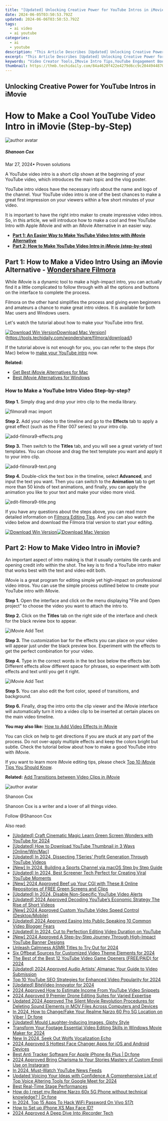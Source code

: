 ```yaml
---
title: "[Updated] Unlocking Creative Power for YouTube Intros in iMovie"
date: 2024-06-05T03:50:53.792Z
updated: 2024-06-06T03:50:53.792Z
tags:
  - ai video
  - ai youtube
categories:
  - ai
  - youtube
description: "This Article Describes [Updated] Unlocking Creative Power for YouTube Intros in iMovie"
excerpt: "This Article Describes [Updated] Unlocking Creative Power for YouTube Intros in iMovie"
keywords: "Video Creator Tools,IMovie Intro Tips,YouTube Engagement Boost,Creative Editing Techniques,Masterful Movie Trailers,Elevate Film Openings,Innovative Content Previews"
thumbnail: https://thmb.techidaily.com/84a4620f422e4279d6cc9c20449448701c42416dfe9f4fbdd744755993fb5c2e.png
---
```


## Unlocking Creative Power for YouTube Intros in iMovie

# How to Make a Cool YouTube Video Intro in iMovie (Step-by-Step)

![author avatar](https://images.wondershare.com/filmora/article-images/shannon-cox.jpg)

##### Shanoon Cox

 Mar 27, 2024• Proven solutions

A YouTube video intro is a short clip shown at the beginning of your YouTube video, which introduces the main topic and the vlog poster.

YouTube intro videos have the necessary info about the name and logo of the channel. Your YouTube video intro is one of the best chances to make a great first impression on your viewers within a few short minutes of your video.

It is important to have the right intro maker to create impressive video intros. So, in this article, we will introduce how to make a cool and free YouTube Intro with Apple iMovie and with an iMovie Alternative in an easier way.

* **[Part 1: An Easier Way to Make YouTube Video Intro with iMovie Alternative](#part1)**
* **[Part 2: How to Make YouTube Video Intro in iMovie (step-by-step)](#part2)**

## Part 1: How to Make a Video Intro Using an iMovie Alternative - [Wondershare Filmora](https://tools.techidaily.com/wondershare/filmora/download/)

While iMovie is a dynamic tool to make a high-impact intro, you can actually find it a little complicated to follow through with all the options and buttons on the interface to complete the process.

Filmora on the other hand simplifies the process and giving even beginners and amateurs a chance to make great intro videos. It is available for both Mac users and Windows users.

Let's watch the tutorial about how to make your YouTube intro first.

[![Download Win Version](https://images.wondershare.com/filmora/guide/download-btn-win.jpg)](https://tools.techidaily.com/wondershare/filmora/download/)[Download Mac Version](https://images.wondershare.com/filmora/guide/download-btn-mac.jpg)](https://tools.techidaily.com/wondershare/filmora/download/)

If the tutorial above is not enough for you, you can refer to the steps (for Mac) below to [make your YouTube intro](https://tools.techidaily.com/wondershare/filmora/download/) now.

**Related:**

* [Get Best iMovie Alternatives for Mac](https://tools.techidaily.com/wondershare/filmora/download/)
* [Best iMovie Alternatives for Windows](https://tools.techidaily.com/wondershare/filmora/download/)

### How to Make a YouTube Intro Video Step-by-step?

**Step 1.** Simply drag and drop your intro clip to the media library.

![filmora9 mac import ](https://images.wondershare.com/filmora/article-images/filmora9-mac-import.png)

**Step 2.** Add your video to the timeline and go to the **Effects** tab to apply a great effect (such as the Filter 007 series) to your intro clip.

![add-filmora9-effects.png](https://images.wondershare.com/filmora/article-images/add-filmora9-effects.png)

**Step 3.** Then switch to the **Titles** tab, and you will see a great variety of text templates. You can choose and drag the text template you want and apply it to your intro clip.

![add-filmora9-text.png](https://images.wondershare.com/filmora/article-images/add-filmora9-text.png)

**Step 4.** Double-click the text box in the timeline, select **Advanced**, and input the text you want. Then you can switch to the **Animation** tab to get more than 50 kinds of text animations, and finally, you can apply the animation you like to your text and make your video more vivid.

![edit-filmora9-title.png](https://images.wondershare.com/filmora/article-images/edit-filmora9-title.png)

If you have any questions about the steps above, you can read more detailed information on [Filmora Editing Tips](https://tools.techidaily.com/wondershare/filmora/download/). And you can also watch the video below and download the Filmora trial version to start your editing.

[![Download Win Version](https://images.wondershare.com/filmora/guide/download-btn-win.jpg)](https://tools.techidaily.com/wondershare/filmora/download/)[![Download Mac Version](https://images.wondershare.com/filmora/guide/download-btn-mac.jpg)](https://tools.techidaily.com/wondershare/filmora/download/)

## Part 2: How to Make Video Intro in iMovie?

An important aspect of intro making is that it usually contains tile cards and opening credit info within the shot. The key is to find a YouTube intro maker that works best with the text and video edit both.

iMovie is a great program for editing simple yet high-impact on professional video intros. You can use the simple process outlined below to create your YouTube intro with iMovie.

**Step 1.** Open the interface and click on the menu displaying "File and Open project" to choose the video you want to attach the intro to.

**Step 2.** Click on the **Titles** tab on the right side of the interface and check for the black review box to appear.

![iMovie Add Text](https://images.wondershare.com/filmora/article-images/imovie-add-text-1.jpg)

**Step 3.** The customization bar for the effects you can place on your video will appear just under the black preview box. Experiment with the effects to get the perfect combination for your video.

**Step 4.** Type in the correct words in the text box below the effects bar. Different effects allow different space for phrases, so experiment with both effects and text until you get it right.

![iMovie Add Text](https://images.wondershare.com/filmora/article-images/imovie-add-text-2.jpg)

**Step 5.** You can also edit the font color, speed of transitions, and background.

**Step 6.** Finally, drag the intro onto the clip viewer and the iMovie interface will automatically turn it into a video clip to be inserted at certain places on the main video timeline.

**You may also like:** [How to Add Video Effects in iMovie](https://tools.techidaily.com/wondershare/filmora/download/)

You can click on help to get directions if you are stuck at any part of the process. Do not over-apply multiple effects and keep the colors bright but subtle. Check the tutorial below about how to make a good YouTube intro with iMovie.

If you want to learn more iMovie editing tips, please check [Top 10 iMovie Tips You Should Know](https://tools.techidaily.com/wondershare/filmora/download/).

**Related:** [Add Transitions between Video Clips in iMovie](https://tools.techidaily.com/wondershare/filmora/download/)

![author avatar](https://images.wondershare.com/filmora/article-images/shannon-cox.jpg)

Shanoon Cox

Shanoon Cox is a writer and a lover of all things video.

Follow @Shanoon Cox

<span class="atpl-alsoreadstyle">Also read:</span>
<div><ul>
<li><a href="https://facebook-record-videos.techidaily.com/updated-craft-cinematic-magic-learn-green-screen-wonders-with-youtube-for-2024/"><u>[Updated] Craft Cinematic Magic  Learn Green Screen Wonders with YouTube for 2024</u></a></li>
<li><a href="https://facebook-record-videos.techidaily.com/updated-how-to-download-youtube-thumbnail-in-3-ways-onlinewinmac/"><u>[Updated] How to Download YouTube Thumbnail in 3 Ways [Online/Win/Mac]</u></a></li>
<li><a href="https://facebook-record-videos.techidaily.com/updated-in-2024-dissecting-tseries-profit-generation-through-youtube-videos/"><u>[Updated] In 2024, Dissecting TSeries' Profit Generation Through YouTube Videos</u></a></li>
<li><a href="https://facebook-record-videos.techidaily.com/new-in-2024-building-a-sports-channel-via-macos-step-by-step-guide/"><u>[New] In 2024, Building a Sports Channel via macOS  Step by Step Guide</u></a></li>
<li><a href="https://facebook-record-videos.techidaily.com/updated-in-2024-best-screener-tech-perfect-for-creating-viral-youtube-moments/"><u>[Updated] In 2024, Best Screener Tech  Perfect for Creating Viral YouTube Moments</u></a></li>
<li><a href="https://facebook-record-videos.techidaily.com/new-2024-approved-beef-up-your-cgi-with-these-8-online-repositories-of-free-green-screens-and-clips/"><u>[New] 2024 Approved  Beef up Your CGI with These 8 Online Repositories of FREE Green Screens and Clips</u></a></li>
<li><a href="https://facebook-record-videos.techidaily.com/updated-in-2024-disable-non-specific-youtube-video-alerts/"><u>[Updated] In 2024, Disable Non-Specific YouTube Video Alerts</u></a></li>
<li><a href="https://facebook-record-videos.techidaily.com/updated-2024-approved-decoding-youtubes-economic-strategy-the-rise-of-short-videos/"><u>[Updated] 2024 Approved  Decoding YouTube’s Economic Strategy  The Rise of Short Videos</u></a></li>
<li><a href="https://facebook-record-videos.techidaily.com/new-2024-approved-custom-youtube-video-speed-control-desktopmobile/"><u>[New] 2024 Approved  Custom YouTube Video Speed Control (Desktop/Mobile)</u></a></li>
<li><a href="https://facebook-record-videos.techidaily.com/updated-2024-approved-easing-into-public-speaking-10-common-video-blogger-fears/"><u>[Updated] 2024 Approved  Easing Into Public Speaking  10 Common Video Blogger Fears</u></a></li>
<li><a href="https://facebook-record-videos.techidaily.com/updated-in-2024-cut-to-perfection-editing-video-duration-on-youtube/"><u>[Updated] In 2024, Cut to Perfection  Editing Video Duration on YouTube</u></a></li>
<li><a href="https://facebook-record-videos.techidaily.com/new-2024-approved-a-step-by-step-journey-through-high-impact-youtube-banner-designs/"><u>[New] 2024 Approved  A Step-by-Step Journey Through High-Impact YouTube Banner Designs</u></a></li>
<li><a href="https://facebook-record-videos.techidaily.com/unleash-calmness-asmr-titles-to-try-out-for-2024/"><u>Unleash Calmness  ASMR Titles to Try Out for 2024</u></a></li>
<li><a href="https://facebook-record-videos.techidaily.com/six-offbeat-sources-for-customized-video-theme-elements-for-2024/"><u>Six Offbeat Sources for Customized Video Theme Elements for 2024</u></a></li>
<li><a href="https://facebook-record-videos.techidaily.com/the-best-of-the-best-12-youtube-video-game-openers-freepaid-for-2024/"><u>The Best of the Best  12 YouTube Video Game Openers (FREE/PAID) for 2024</u></a></li>
<li><a href="https://facebook-record-videos.techidaily.com/updated-2024-approved-audio-artists-almanac-your-guide-to-video-submission/"><u>[Updated] 2024 Approved  Audio Artists' Almanac  Your Guide to Video Submission</u></a></li>
<li><a href="https://facebook-record-videos.techidaily.com/top-10-youtube-seo-strategies-for-enhanced-video-popularity-for-2024/"><u>Top 10 YouTube SEO Strategies for Enhanced Video Popularity for 2024</u></a></li>
<li><a href="https://facebook-record-videos.techidaily.com/updated-bitevideo-innovator-for-2024/"><u>[Updated] BiteVideo Innovator for 2024</u></a></li>
<li><a href="https://youtube-help.techidaily.com/2024-approved-how-to-estimate-income-from-youtube-video-snippets/"><u>2024 Approved  How to Estimate Income From YouTube Video Snippets</u></a></li>
<li><a href="https://extra-information.techidaily.com/2024-approved-9-premier-drone-editing-suites-for-varied-expertise/"><u>2024 Approved  9 Premier Drone Editing Suites for Varied Expertise</u></a></li>
<li><a href="https://voice-adjusting.techidaily.com/updated-2024-approved-the-silent-movie-revolution-procedures-for-deleting-sound-elements-in-mov-files-across-computers-and-devices/"><u>Updated 2024 Approved The Silent Movie Revolution Procedures for Deleting Sound Elements in MOV Files Across Computers and Devices</u></a></li>
<li><a href="https://location-social.techidaily.com/in-2024-how-to-changefake-your-realme-narzo-60-pro-5g-location-on-viber-drfone-by-drfone-virtual-android/"><u>In 2024, How to Change/Fake Your Realme Narzo 60 Pro 5G Location on Viber | Dr.fone</u></a></li>
<li><a href="https://extra-skills.techidaily.com/updated-mould-laughter-inducing-images-giphy-style/"><u>[Updated] Mould Laughter-Inducing Images, Giphy Style</u></a></li>
<li><a href="https://video-content-creator.techidaily.com/transform-your-footage-essential-video-editing-skills-in-windows-movie-maker-for-2024/"><u>Transform Your Footage Essential Video Editing Skills in Windows Movie Maker for 2024</u></a></li>
<li><a href="https://audio-editing.techidaily.com/new-in-2024-seek-out-wolfs-vocalization-echo/"><u>New In 2024, Seek Out Wolfs Vocalization Echo</u></a></li>
<li><a href="https://video-content-creator.techidaily.com/2024-approved-s-hottest-face-changer-apps-for-ios-and-android-devices/"><u>2024 Approved S Hottest Face Changer Apps for iOS and Android Devices</u></a></li>
<li><a href="https://ios-location-track.techidaily.com/best-anti-tracker-software-for-apple-iphone-6s-plus-drfone-by-drfone-virtual-ios/"><u>Best Anti Tracker Software For Apple iPhone 6s Plus | Dr.fone</u></a></li>
<li><a href="https://instagram-videos.techidaily.com/2024-approved-bring-charisma-to-your-stories-mastery-of-custom-emoji-use-on-instagram/"><u>2024 Approved  Bring Charisma to Your Stories  Mastery of Custom Emoji Use on Instagram</u></a></li>
<li><a href="https://youtube-stream.techidaily.com/in-2024-must-watch-youtube-news-feeds/"><u>In 2024, Must-Watch YouTube News Feeds</u></a></li>
<li><a href="https://voice-adjusting.techidaily.com/updated-voicing-your-ideas-with-confidence-a-comprehensive-list-of-top-voice-altering-tools-for-google-meet-for-2024/"><u>Updated Voicing Your Ideas with Confidence A Comprehensive List of Top Voice Altering Tools for Google Meet for 2024</u></a></li>
<li><a href="https://extra-tips.techidaily.com/best-real-time-stage-performances/"><u>Best Real-Time Stage Performances</u></a></li>
<li><a href="https://techidaily.com/how-do-i-reset-my-realme-narzo-60x-5g-phone-without-technical-knowledge-drfone-by-drfone-reset-android-reset-android/"><u>How do I reset my Realme Narzo 60x 5G Phone without technical knowledge? | Dr.fone</u></a></li>
<li><a href="https://android-unlock.techidaily.com/in-2024-top-15-apps-to-hack-wifi-password-on-vivo-s17t-by-drfone-android/"><u>In 2024, Top 15 Apps To Hack WiFi Password On Vivo S17t</u></a></li>
<li><a href="https://blog-min.techidaily.com/how-to-set-up-iphone-xs-max-face-id-by-drfone-ios-unlock-ios-unlock/"><u>How to Set up iPhone XS Max Face ID?</u></a></li>
<li><a href="https://screen-recording.techidaily.com/2024-approved-a-deep-dive-into-irecorder-tech/"><u>2024 Approved  A Deep Dive Into iRecorder Tech</u></a></li>
</ul></div>

<ins class="adsbygoogle"
      style="display:block"
      data-ad-client="ca-pub-7571918770474297"
      data-ad-slot="8358498916"
      data-ad-format="auto"
      data-full-width-responsive="true"></ins>